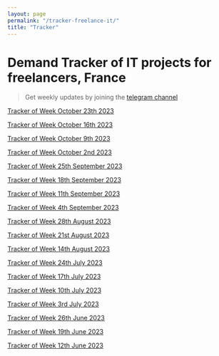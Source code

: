 ```yaml
---
layout: page
permalink: "/tracker-freelance-it/"
title: "Tracker"
---
```

# Demand Tracker of IT projects for freelancers, France
> Get weekly updates by joining the [telegram
> channel](https://t.me/+3y9PJaF335UxYTg0)

[Tracker of Week October 23th 2023](/tracker-20231030/)

[Tracker of Week October 16th 2023](/tracker-20231023/)

[Tracker of Week October 9th 2023](/tracker-20231016/)

[Tracker of Week October 2nd 2023](/tracker-20231009/)

[Tracker of Week 25th September 2023](/tracker-20231002/)

[Tracker of Week 18th September 2023](/tracker-20230925/)

[Tracker of Week 11th September 2023](/tracker-20230918/)

[Tracker of Week 4th September 2023](/tracker-20230911/)

[Tracker of Week 28th August 2023](/tracker-20230904/)

[Tracker of Week 21st August 2023](/tracker-20230828/)

[Tracker of Week 14th August 2023](/tracker-20230821/)

[Tracker of Week 24th July 2023](/tracker-20230731/)

[Tracker of Week 17th July 2023](/tracker-20230724/)

[Tracker of Week 10th July 2023](/tracker-20230717/)

[Tracker of Week 3rd July 2023](/tracker-20230710/)

[Tracker of Week 26th June 2023](/tracker-20230703/)

[Tracker of Week 19th June 2023](/tracker-20230626/)

[Tracker of Week 12th June 2023](/tracker-20230619/)
